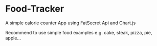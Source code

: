 Food-Tracker
============

A simple calorie counter App using FatSecret Api and Chart.js

Recommend to use simple food examples e.g. cake, steak, pizza, pie, apple...
